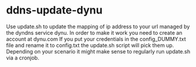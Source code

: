 # ddns-update-dynu


Use update.sh to update the mapping of ip address to your url managed by the dyndns service dynu.
In order to make it work you need to create an account at dynu.com
If you put your credentials in the config_DUMMY.txt file and rename it to config.txt the update.sh script will pick them up.
Depending on your scenario it might make sense to regularly run update.sh via a cronjob.